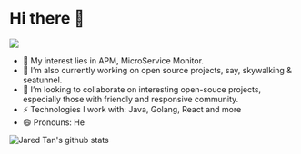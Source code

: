 # Hi there 👋

<!--
**hailin0/hailin0** is a ✨ _special_ ✨ repository because its `README.md` (this file) appears on your GitHub profile.

Here are some ideas to get you started:

- 🔭 I’m currently working on ...
- 🌱 I’m currently learning ...
- 👯 I’m looking to collaborate on ...
- 🤔 I’m looking for help with ...
- 💬 Ask me about ...
- 📫 How to reach me: ...
- 😄 Pronouns: ...
- ⚡ Fun fact: ...
-->

<img src="https://visitor-badge.laobi.icu/badge?page_id=hailin0.readme" style="max-width:100%;">

- 🌱 My interest lies in APM, MicroService Monitor.
- 🚶 I’m also currently working on open source projects, say, skywalking & seatunnel.
- 👯 I’m looking to collaborate on interesting open-souce projects, especially those with friendly and responsive community.
- ⚡️ Technologies I work with: Java, Golang, React and more
- 😄 Pronouns: He

![Jared Tan's github stats](https://github-readme-stats.vercel.app/api?username=hailin0&show_icons=true&theme=radical&include_all_commits=true)

<!--
![Jared Tan's github stats](https://github-readme-stats.vercel.app/api/top-langs/?username=hailin0&langs_count=8&theme=radical)
-->
